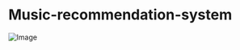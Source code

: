 # Music-recommendation-system

![Image](https://github.com/user-attachments/assets/91cace73-1160-4125-913d-b1e0ae2abf8d)
